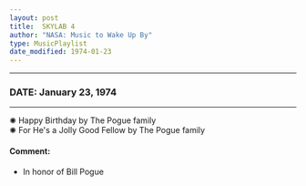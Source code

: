 ```yaml
---
layout: post
title:  SKYLAB 4
author: "NASA: Music to Wake Up By"
type: MusicPlaylist
date_modified: 1974-01-23
---
```


----
### DATE: January 23, 1974
----
✺ Happy Birthday by The Pogue family  &nbsp;<br />✺ For He's a Jolly Good Fellow by The Pogue family

#### Comment:
* In honor of Bill Pogue
